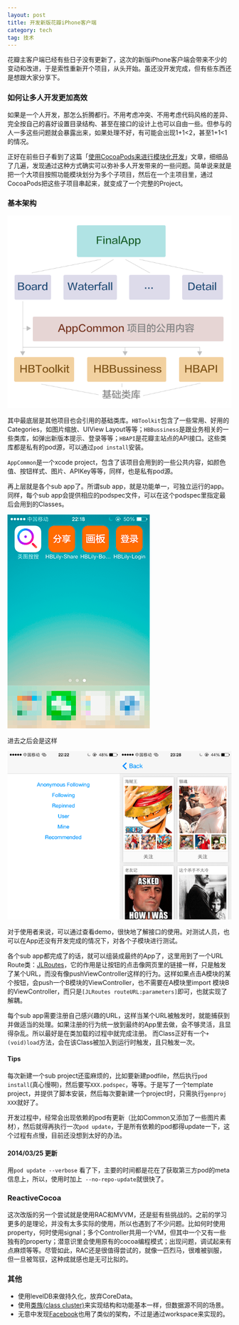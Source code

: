```yaml
---
layout: post
title: 开发新版花瓣iPhone客户端
category: tech
tag: 技术
---
```


花瓣主客户端已经有些日子没有更新了，这次的新版iPhone客户端会带来不少的变动和改进，于是索性重新开个项目，从头开始。虽还没开发完成，但有些东西还是想跟大家分享下。

### 如何让多人开发更加高效

如果是一个人开发，那怎么折腾都行。不用考虑冲突、不用考虑代码风格的差异、完全按自己的喜好设置目录结构、甚至在接口的设计上也可以自由一些。但参与的人一多这些问题就会暴露出来，如果处理不好，有可能会出现1+1<2，甚至1+1<1的情况。

正好在前些日子看到了这篇「[使用CocoaPods来进行模块化开发](http://dev.hubspot.com/blog/architecting-a-large-ios-app-with-cocoapods)」文章，细细品了几遍，发现通过这种方式确实可以弥补多人开发带来的一些问题。简单说来就是把一个大项目按照功能模块划分为多个子项目，然后在一个主项目里，通过CocoaPods把这些子项目串起来，就变成了一个完整的Project。

### 基本架构

![architecture](/image/huaban-app-arch.png)

其中最底层是其他项目也会引用的基础类库。`HBToolkit`包含了一些常用、好用的Categories，如图片缩放、UIView Layout等等；`HBBussiness`是跟业务相关的一些类库，如弹出新版本提示、登录等等；`HBAPI`是花瓣主站点的API接口。这些类库都是私有的pod源，可以通过`pod install`安装。

`AppCommon`是一个xcode project，包含了该项目会用到的一些公共内容，如颜色值、按钮样式、图片、APIKey等等，同样，也是私有pod源。

再上层就是各个sub app了。所谓sub app，就是功能单一，可独立运行的app。同样，每个sub app会提供相应的podspec文件，可以在这个podspec里指定最后会用到的Classes。

![sub apps](/image/huaban-app-subapps.png)

进去之后会是这样

![enter app](/image/huaban-app-subapp-index.png)

对于使用者来说，可以通过查看demo，很快地了解接口的使用。对测试人员，也可以在App还没有开发完成的情况下，对各个子模块进行测试。

各个sub app都完成了的话，就可以组装成最终的App了，这里用到了一个URL Route类：[JLRoutes](https://github.com/joeldev/JLRoutes)，它的作用是让按钮的点击像网页里的链接一样，只是触发了某个URL，而没有像pushViewController这样的行为。这样如果点击A模块的某个按钮，会push一个B模块的ViewController，也不需要在A模块里import 模块B的ViewController，而只是`[JLRoutes routeURL:parameters]`即可，也就实现了解耦。

每个sub app需要注册自己感兴趣的URL，这样当某个URL被触发时，就能捕获到并做适当的处理。如果注册的行为统一放到最终的App里去做，会不够灵活，且显得杂乱。所以最好是在类加载的过程中就完成注册。 而Class正好有一个`+ (void)load`方法，会在该Class被加入到运行时触发，且只触发一次。

#### Tips

每次新建一个sub project还蛮麻烦的，比如要新建podfile，然后执行`pod install`(真心慢啊)，然后要写`XXX.podspec`，等等。于是写了一个template project，并提供了脚本安装，然后每次要新建一个project时，只需执行`genproj XXX`就好了。

开发过程中，经常会出现依赖的pod有更新（比如Common又添加了一些图片素材），然后就得再执行一次`pod update`，于是所有依赖的pod都得update一下，这个过程有点慢，目前还没想到太好的办法。

#### 2014/03/25 更新

用`pod update --verbose` 看了下，主要的时间都是花在了获取第三方pod的meta信息上，所以，使用时加上` --no-repo-update`就很快了。

### ReactiveCocoa

这次改版的另一个尝试就是使用RAC和MVVM，还是挺有些挑战的。之前的学习更多的是理论，并没有太多实际的使用，所以也遇到了不少问题。比如何时使用property，何时使用signal；多个Controller共用一个VM，但其中一个又有一些独有的property；潜意识里会使用原有的cocoa编程模式；出现问题，调试起来有点麻烦等等。尽管如此，RAC还是很值得尝试的，就像一匹烈马，很难被驯服，但一旦被驾驭，这种成就感也是无可比拟的。

### 其他

* 使用levelDB来做持久化，放弃CoreData。
* 使用[类族(class cluster)](http://blog.leezhong.com/ios/2014/01/04/class-cluster.html)来实现结构和功能基本一样，但数据源不同的场景。
* 无意中发现[Facebook](https://www.youtube.com/watch?v=OJ94KqmsxiI)也用了类似的架构，不过是通过workspace来实现的。

